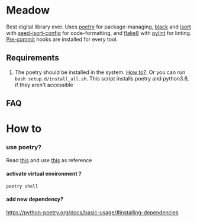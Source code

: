 # Meadow

Best digital library ever. Uses [poetry](http://poetry.eustace.io) for package-managing, [black](https://github.com/psf/black) and [isort](https://github.com/timothycrosley/isort) with [seed-isort-config](https://github.com/asottile/seed-isort-config) for code-formatting, and [flake8](http://flake8.pycqa.org/en/latest/) with [pylint](https://www.pylint.org) for linting. [Pre-commit](https://pre-commit.com) hooks are installed for every tool.

## Requirements

1. The poetry should be installed in the system. [How to?](https://python-poetry.org/docs/#installation). Or you can run `bash setup.d/install_all.sh`. This script installs poetry and python3.8, if they aren't accessible



## FAQ
# How to

### use poetry?
Read [this](https://python-poetry.org/docs/basic-usage/) and use [this](https://python-poetry.org/docs/cli/) as reference

#### activate virtual environment ?
```poetry shell```

#### add new dependency?
https://python-poetry.org/docs/basic-usage/#installing-dependencies
